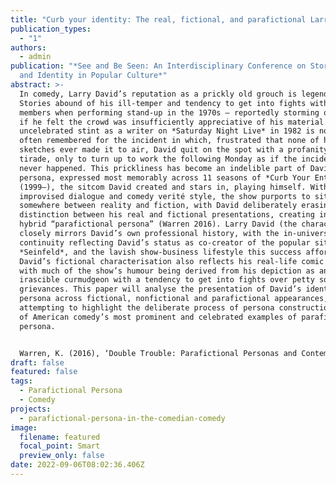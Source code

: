 ```yaml
---
title: "Curb your identity: The real, fictional, and parafictional Larry David"
publication_types:
  - "1"
authors:
  - admin
publication: "*See and Be Seen: An Interdisciplinary Conference on Storytelling
  and Identity in Popular Culture*"
abstract: >-
  In comedy, Larry David’s reputation as a prickly old grouch is legendary.
  Stories abound of his ill-temper and tendency to get into fights with audience
  members when performing stand-up in the 1970s — reportedly storming off stage
  if he felt the crowd was insufficiently appreciative of his material. His
  uncelebrated stint as a writer on *Saturday Night Live* in 1982 is now more
  often remembered for the incident in which, frustrated that none of his
  sketches ever made it to air, David quit on the spot with a profanity-laden
  tirade, only to turn up to work the following Monday as if the incident had
  never happened. This prickliness has become an indelible part of David’s
  persona, expressed most memorably across 11 seasons of *Curb Your Enthusiasm*
  (1999–), the sitcom David created and stars in, playing himself. With
  improvised dialogue and comedy verité style, the show purports to sit
  somewhere between reality and fiction, with David deliberately erasing the
  distinction between his real and fictional presentations, creating instead a
  hybrid “parafictional persona” (Warren 2016). Larry David (the character)
  closely mirrors David’s own professional history, with the in-universe
  continuity reflecting David’s status as co-creator of the popular sitcom
  *Seinfeld*, and the lavish show-business lifestyle this success affords him.
  David’s fictional characterisation also reflects his real-life comic persona,
  with much of the show’s humour being derived from his depiction as an
  irascible curmudgeon with a tendency to get into fights over petty social
  grievances. This paper will analyse the presentation of David’s identity and
  persona across fictional, nonfictional and parafictional appearances,
  attempting to highlight the deliberate process of persona construction in one
  of American comedy’s most prominent and celebrated examples of parafictional
  persona.


  Warren, K. (2016), ‘Double Trouble: Parafictional Personas and Contemporary Art’, *Persona Studies*, vol. 2, no. 1, pp. 55–69.
draft: false
featured: false
tags:
  - Parafictional Persona
  - Comedy
projects:
  - parafictional-persona-in-the-comedian-comedy
image:
  filename: featured
  focal_point: Smart
  preview_only: false
date: 2022-09-06T08:02:36.406Z
---
```

